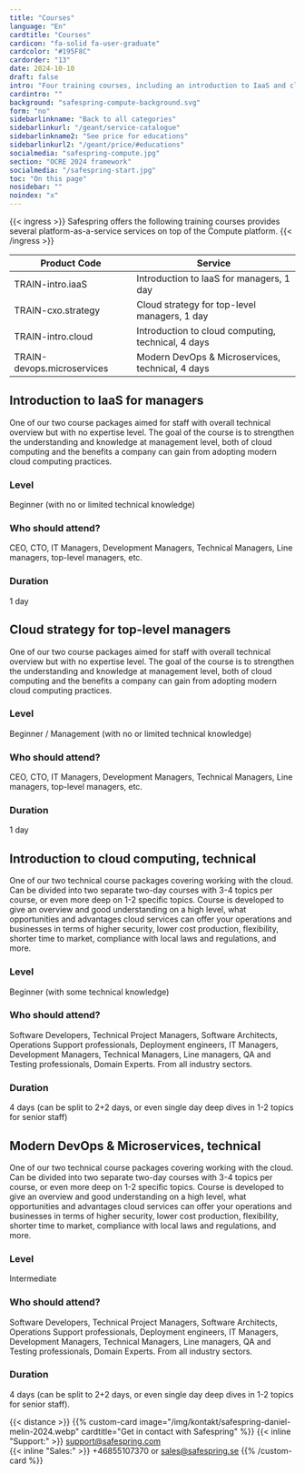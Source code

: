 ```yaml
---
title: "Courses"
language: "En"
cardtitle: "Courses"
cardicon: "fa-solid fa-user-graduate"
cardcolor: "#195F8C"
cardorder: "13"
date: 2024-10-10
draft: false
intro: "Four training courses, including an introduction to IaaS and cloud computing"
cardintro: ""
background: "safespring-compute-background.svg"
form: "no"
sidebarlinkname: "Back to all categories"
sidebarlinkurl: "/geant/service-catalogue"
sidebarlinkname2: "See price for educations"
sidebarlinkurl2: "/geant/price/#educations"
socialmedia: "safespring-compute.jpg"
section: "OCRE 2024 framework"
socialmedia: "/safespring-start.jpg"
toc: "On this page"
nosidebar: ""
noindex: "x"
---
```


{{< ingress >}}
Safespring offers the following training courses provides several platform-as-a-service services on top of the Compute platform. 
{{< /ingress >}}

| Product Code               | Service                                              |
|----------------------------|------------------------------------------------------|
| TRAIN-intro.iaaS           | Introduction to IaaS for   managers, 1 day           |
| TRAIN-cxo.strategy         | Cloud strategy for top-level managers, 1 day         |
| TRAIN-intro.cloud          | Introduction to cloud   computing, technical, 4 days |
| TRAIN-devops.microservices | Modern DevOps & Microservices, technical, 4 days     |

## Introduction to IaaS for managers
One of our two course packages aimed for staff with overall technical overview but with no expertise level. The goal of the course is to strengthen the understanding and knowledge at management level, both of cloud computing and the benefits a company can gain from adopting modern cloud computing practices.

### Level	
Beginner (with no or limited technical knowledge)

### Who should attend?	
CEO, CTO, IT Managers, Development Managers, Technical Managers, Line managers, top-level managers, etc.

### Duration	
1 day

## Cloud strategy for top-level managers
One of our two course packages aimed for staff with overall technical overview but with no expertise level. The goal of the course is to strengthen the understanding and knowledge at management level, both of cloud computing and the benefits a company can gain from adopting modern cloud computing practices.

### Level	
Beginner / Management (with no or limited technical knowledge)

### Who should attend?	
CEO, CTO, IT Managers, Development Managers, Technical Managers, Line managers, top-level managers, etc.

### Duration	
1 day

## Introduction to cloud computing, technical
One of our two technical course packages covering working with the cloud. Can be divided into two separate two-day courses with 3-4 topics per course, or even more deep on 1-2 specific topics. Course is developed to give an overview and good understanding on a high level, what opportunities and advantages cloud services can offer your operations and businesses in terms of higher security, lower cost production, flexibility, shorter time to market, compliance with local laws and regulations, and more.

### Level	
Beginner (with some technical knowledge)

### Who should attend?	
Software Developers, Technical Project Managers, Software Architects, Operations Support professionals, Deployment engineers, IT Managers, Development Managers, Technical Managers, Line managers, QA and Testing professionals, Domain Experts. From all industry sectors.

### Duration	
4 days (can be split to 2+2 days, or even single day deep dives in 1-2 topics for senior staff)

## Modern DevOps & Microservices, technical
One of our two technical course packages covering working with the cloud. Can be divided into two separate two-day courses with 3-4 topics per course, or even more deep on 1-2 specific topics. Course is developed to give an overview and good understanding on a high level, what opportunities and advantages cloud services can offer your operations and businesses in terms of higher security, lower cost production, flexibility, shorter time to market, compliance with local laws and regulations, and more.

### Level
Intermediate

### Who should attend?	
Software Developers, Technical Project Managers, Software Architects, Operations Support professionals, Deployment engineers, IT Managers, Development Managers, Technical Managers, Line managers, QA and Testing professionals, Domain Experts. From all industry sectors.

### Duration
4 days (can be split to 2+2 days, or even single day deep dives in 1-2 topics for senior staff).

{{< distance >}}
{{% custom-card image="/img/kontakt/safespring-daniel-melin-2024.webp" cardtitle="Get in contact with Safespring" %}}
{{< inline "Support:" >}} support@safespring.com  
{{< inline "Sales:" >}} +46855107370 or sales@safespring.se
{{% /custom-card %}}
